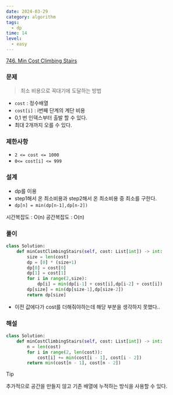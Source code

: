 ```yaml
---
date: 2024-03-29
category: algorithm
tags:
  - dp
time: 14
level:
  - easy
---
```

[746. Min Cost Climbing Stairs](https://leetcode.com/problems/min-cost-climbing-stairs/)
### 문제
> 최소 비용으로 꼭대기에 도달하는 방법
- `cost` : 정수배열
- `cost[i]` : i번째 단계의 계단 비용
- 0,1 번 인덱스부터 출발 할 수 있다.
- 최대 2개까지 오를 수 있다.


### 제한사항
- `2 <= cost <= 1000 `
- `0<= cost[i] <= 999`
### 설계
- dp를 이용
- step1해서 온 최소비용과 step2해서 온 최소비용 중 최소를 구한다.
- `dp[n] = min(dp[n-1],dp[n-2])`

시간복잡도 : O(n)
공간복잡도 : O(n)
### 풀이
```python
class Solution:
    def minCostClimbingStairs(self, cost: List[int]) -> int:
        size = len(cost)
        dp = [0] * (size+1)
        dp[0] = cost[0]
        dp[1] = cost[1]
        for i in range(2,size):
            dp[i] = min(dp[i-1] + cost[i],dp[i-2] + cost[i])
        dp[size] = min(dp[size-1],dp[size-2])
        return dp[size]
```
- 이전 값에다가 cost를 더해줘야하는데 해당 부분을 생각하지 못했다..
### 해설
```python
class Solution:
    def minCostClimbingStairs(self, cost: List[int]) -> int:
        n = len(cost)
        for i in range(2, len(cost)):
            cost[i] += min(cost[i - 1], cost[i - 2])
        return min(cost[n - 1], cost[n - 2])
```

> [!tip]
> 추가적으로 공간을 만들지 않고 기존 배열에 누적하는 방식을 사용할 수 있다. 

